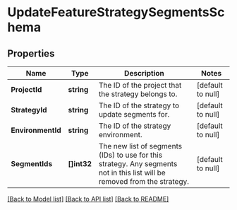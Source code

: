 # UpdateFeatureStrategySegmentsSchema

## Properties
Name | Type | Description | Notes
------------ | ------------- | ------------- | -------------
**ProjectId** | **string** | The ID of the project that the strategy belongs to. | [default to null]
**StrategyId** | **string** | The ID of the strategy to update segments for. | [default to null]
**EnvironmentId** | **string** | The ID of the strategy environment. | [default to null]
**SegmentIds** | **[]int32** | The new list of segments (IDs) to use for this strategy. Any segments not in this list will be removed from the strategy. | [default to null]

[[Back to Model list]](../README.md#documentation-for-models) [[Back to API list]](../README.md#documentation-for-api-endpoints) [[Back to README]](../README.md)

